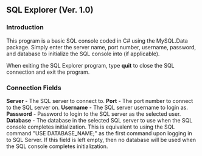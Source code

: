 ## SQL Explorer (Ver. 1.0)

### Introduction

This program is a basic SQL console coded in C# using the MySQL.Data package. Simply enter the server name, port number,
username, password, and database to initialize the SQL console into (if applicable).

When exiting the SQL Explorer program, type **quit** to close the SQL connection and exit the program.

### Connection Fields

**Server** - The SQL server to connect to.
**Port** - The port number to connect to the SQL server on.
**Username** - The SQL server username to login as.
**Password** - Password to login to the SQL server as the selected user.
**Database** - The database in the selected SQL server to use when the SQL console completes initialization.
			   This is equivalent to using the SQL command "USE DATABASE_NAME;" as the first command upon logging in to SQL Server.
			   If this field is left empty, then no database will be used when the SQL console completes initialization.
